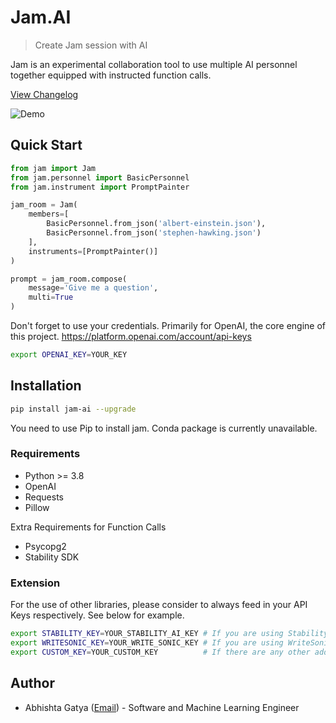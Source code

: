 # Jam.AI

> Create Jam session with AI

Jam is an experimental collaboration tool to use multiple AI personnel together equipped with instructed function calls.

[View Changelog](https://github.com/abhishtagatya/jam/blob/master/CHANGELOG.md)

![Demo](https://raw.githubusercontent.com/abhishtagatya/jam/master/docs/demo.png)

## Quick Start

```python
from jam import Jam
from jam.personnel import BasicPersonnel
from jam.instrument import PromptPainter

jam_room = Jam(
    members=[
        BasicPersonnel.from_json('albert-einstein.json'),
        BasicPersonnel.from_json('stephen-hawking.json')
    ],
    instruments=[PromptPainter()]
)

prompt = jam_room.compose(
    message='Give me a question',
    multi=True
)

```

Don't forget to use your credentials. Primarily for OpenAI, the core engine of this project. 
https://platform.openai.com/account/api-keys

```bash
export OPENAI_KEY=YOUR_KEY
```

## Installation

```bash
pip install jam-ai --upgrade
```
You need to use Pip to install jam. Conda package is currently unavailable.

### Requirements
* Python >= 3.8
* OpenAI
* Requests
* Pillow

Extra Requirements for Function Calls
* Psycopg2
* Stability SDK

### Extension

For the use of other libraries, please consider to always feed in your API Keys respectively. See below for example.

```bash
export STABILITY_KEY=YOUR_STABILITY_AI_KEY # If you are using Stability SDK
export WRITESONIC_KEY=YOUR_WRITE_SONIC_KEY # If you are using WriteSonic API
export CUSTOM_KEY=YOUR_CUSTOM_KEY          # If there are any other added functionalities
```


## Author
* Abhishta Gatya ([Email](mailto:abhishtagatya@yahoo.com)) - Software and Machine Learning Engineer
